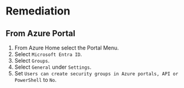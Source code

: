 # Remediation

## From Azure Portal

1. From Azure Home select the Portal Menu.
2. Select `Microsoft Entra ID`.
3. Select `Groups`.
4. Select `General` under `Settings`.
5. Set `Users can create security groups in Azure portals, API or PowerShell` to `No`.
